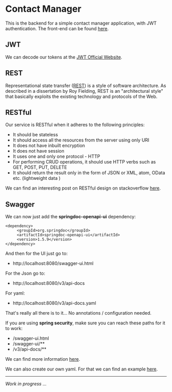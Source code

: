 # Contact Manager

This is the backend for a simple contact manager application, with JWT authentication. The front-end can be
found [here](https://github.com/H3AR7B3A7/EarlyAngularProjects/tree/master/contacts).

## JWT

We can decode our tokens at the [JWT Official Website](https://jwt.io/).

## REST

Representational state transfer ([REST](https://en.wikipedia.org/wiki/Representational_state_transfer)) is a style of
software architecture. As described in a dissertation by Roy Fielding, REST is an "architectural style" that basically
exploits the existing technology and protocols of the Web.

## RESTful

Our service is RESTful when it adheres to the following principles:

- It should be stateless
- It should access all the resources from the server using only URI
- It does not have inbuilt encryption
- It does not have session
- It uses one and only one protocol - HTTP
- For performing CRUD operations, it should use HTTP verbs such as GET, POST, PUT, DELETE
- It should return the result only in the form of JSON or XML, atom, OData etc. (lightweight data )

We can find an interesting post on RESTful design on stackoverflow
[here](https://stackoverflow.com/questions/21863326/delete-multiple-records-using-rest).

## Swagger

We can now just add the **springdoc-openapi-ui** dependency:

```
<dependency>
     <groupId>org.springdoc</groupId>
     <artifactId>springdoc-openapi-ui</artifactId>
     <version>1.5.9</version>
</dependency>
```

And then for the UI just go to:

- http://localhost:8080/swagger-ui.html

For the Json go to:

- http://localhost:8080/v3/api-docs

For yaml:

- http://localhost:8080/v3/api-docs.yaml

That's really all there is to it... No annotations / configuration needed.

If you are using **spring security**, make sure you can reach these paths for it to work:

- /swagger-ui.html
- /swagger-ui/**
- /v3/api-docs/**

We can find more information [here](https://www.baeldung.com/spring-rest-openapi-documentation).

We can also create our own yaml. For that we can find an example [here](https://editor.swagger.io/).

---
*Work in progress ...*